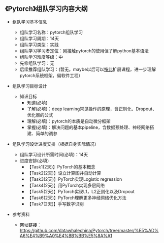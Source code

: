 ## 《Pytorch》组队学习内容大纲
 * 组队学习基本信息
    * 组队学习名称：pytorch组队学习
    * 组队学习周期：14天
    * 组队学习类型：实践
    * 组队学习学习者定位：刚接触pytorch的使用但了解python基本语法
    * 组队学习难度等级：中
    * 先修组队学习：无
    * 后续推荐组队学习：(暂无，maybe以后可以[按此](<https://github.com/dlsys-course>)扩展课程，进一步理解pytorch系统框架，偏软件工程）
* 组队学习目标设计
    * 知识目标
        * 知道(必填)
        * 了解(必填)：deep learning常见操作的原理，含正则化、Dropout、优化器的公式
        * 理解(必填)：pytorch的本质是自动微分框架
        * 掌握(必填)：解决问题的基本pipeline，含数据预处理、神经网络搭建、简单的调参
* 组队学习设计进度安排（根据自身实际情况）
    * 组队学习设计所需时间(必填)：14天
    * 进度安排(必填)
      * 【Task1(2天)】PyTorch的基本概念
      * 【Task2(2天)】设立计算图并自动计算
      * 【Task3(2天)】PyTorch实现Logistic regression
      * 【Task4(2天)】用PyTorch实现多层网络
      * 【Task5(2天)】PyTorch实现L1，L2正则化以及Dropout
      * 【Task6(2天)】PyTorch理解更多神经网络优化方法
      * 【Task7(2天)】手写数字识别

* 参考资料
    * 网址链接：https://github.com/datawhalechina/Pytorch/tree/master/%E5%AD%A6%E4%B9%A0%E4%BB%BB%E5%8A%A1


    